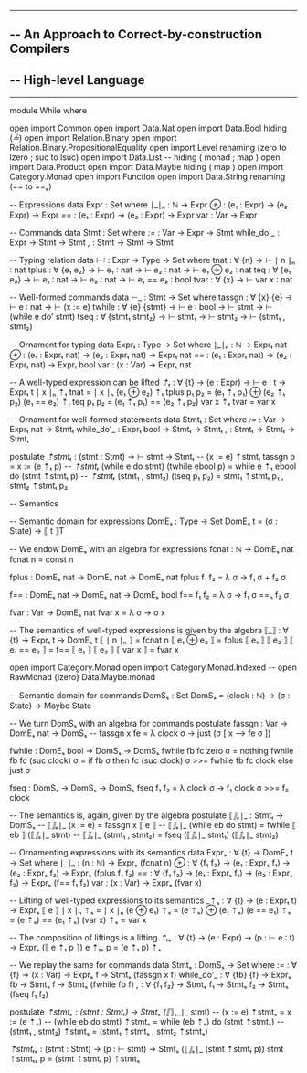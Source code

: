 ----------------------------------------------------------------------
-- An Approach to Correct-by-construction Compilers
--
-- High-level Language
--
----------------------------------------------------------------------
module While where

open import Common
open import Data.Nat
open import Data.Bool hiding (_≟_)
open import Relation.Binary
open import Relation.Binary.PropositionalEquality
open import Level renaming (zero to lzero ; suc to lsuc)
open import Data.List -- hiding ( monad ; map )
open import Data.Product
open import Data.Maybe hiding ( map )
open import Category.Monad
open import Function
open import Data.String renaming (_==_ to _==ₛ_)

-- Expressions
data Expr : Set where
  ∣_∣ₙ : ℕ → Expr
  _⊕_ : (e₁ : Expr) → (e₂ : Expr) → Expr
  _==_ : (e₁ : Expr) → (e₂ : Expr) → Expr
  var  : Var → Expr

-- Commands
data Stmt : Set where
  _:=_ : Var → Expr → Stmt
  while_do'_ : Expr → Stmt → Stmt
  _,_  : Stmt → Stmt → Stmt


-- Typing relation
data ⊢_∶_ : Expr → Type → Set where
  tnat  : ∀ {n} → ⊢ ∣ n ∣ₙ ∶ nat
  tplus : ∀ {e₁ e₂} → ⊢ e₁ ∶ nat → ⊢ e₂ ∶ nat →
                      ⊢ e₁ ⊕ e₂ ∶ nat
  teq   : ∀ {e₁ e₂} → ⊢ e₁ ∶ nat → ⊢ e₂ ∶ nat →
                       ⊢ e₁ == e₂ ∶ bool
  tvar  : ∀ {x} → ⊢ var x ∶ nat

-- Well-formed commands
data ⊢_ : Stmt → Set where
  tassgn : ∀ {x} {e} → ⊢ e ∶ nat → ⊢ (x := e)
  twhile : ∀ {e} {stmt} → ⊢ e ∶ bool →
                          ⊢ stmt → ⊢ (while e do' stmt)
  tseq   : ∀ {stmt₁ stmt₂} → ⊢ stmt₁ → ⊢ stmt₂ → ⊢ (stmt₁ , stmt₂)


-- Ornament for typing
data Exprₜ : Type → Set where
  ∣_∣ₙ : ℕ → Exprₜ nat
  _⊕_ : (e₁ : Exprₜ nat) →
        (e₂ : Exprₜ nat) →
        Exprₜ nat
  _==_ : (e₁ : Exprₜ nat) →
         (e₂ : Exprₜ nat) →
         Exprₜ bool
  var  : (x : Var) → Exprₜ nat

-- A well-typed expression can be lifted
_⇡ₜ_ : ∀ {t} → (e : Expr) → ⊢ e ∶ t → Exprₜ t
∣ x ∣ₙ ⇡ₜ tnat = ∣ x ∣ₙ
(e₁ ⊕ e₂) ⇡ₜ tplus p₁ p₂ = (e₁ ⇡ₜ p₁) ⊕ (e₂ ⇡ₜ p₂)
(e₁ == e₂) ⇡ₜ teq p₁ p₂ = (e₁ ⇡ₜ p₁) == (e₂ ⇡ₜ p₂)
var x ⇡ₜ tvar = var x

-- Ornament for well-formed statements
data Stmtₜ : Set where
  _:=_ : Var → Exprₜ nat → Stmtₜ
  while_do'_ : Exprₜ bool → Stmtₜ → Stmtₜ
  _,_  : Stmtₜ → Stmtₜ → Stmtₜ

postulate
  _⇡stmtₜ_ : (stmt : Stmt) → ⊢ stmt → Stmtₜ
-- (x := e) ⇡stmtₜ tassgn p = x := (e ⇡ₜ p)
-- _⇡stmtₜ_ (while e do stmt) (twhile ebool p) = while e ⇡ₜ ebool do (stmt ⇡stmtₜ p)
-- _⇡stmtₜ_ (stmt₁ , stmt₂) (tseq p₁ p₂) = stmt₁ ⇡stmtₜ p₁ , stmt₂ ⇡stmtₜ p₂


-- Semantics

-- Semantic domain for expressions
DomEₛ : Type → Set
DomEₛ t = (σ : State) → ⟦ t ⟧T

-- We endow DomEₛ with an algebra for expressions
fcnat : ℕ → DomEₛ nat
fcnat n = const n

fplus : DomEₛ nat → DomEₛ nat → DomEₛ nat
fplus f₁ f₂ = λ σ → f₁ σ + f₂ σ

f== : DomEₛ nat → DomEₛ nat → DomEₛ bool
f== f₁ f₂ = λ σ → f₁ σ ==ₙ f₂ σ

fvar : Var → DomEₛ nat
fvar x = λ σ → σ x

-- The semantics of well-typed expressions is given by the algebra
⟦_⟧ : ∀ {t} → Exprₜ t → DomEₛ t
⟦ ∣ n ∣ₙ ⟧ = fcnat n
⟦ e₁ ⊕ e₂ ⟧ = fplus ⟦ e₁ ⟧ ⟦ e₂ ⟧
⟦ e₁ == e₂ ⟧ = f== ⟦ e₁ ⟧ ⟦ e₂ ⟧
⟦ var x ⟧ = fvar x

open import Category.Monad
open import Category.Monad.Indexed
-- open RawMonad {lzero} Data.Maybe.monad

-- Semantic domain for commands
DomSₛ : Set
DomSₛ = (clock : ℕ) → (σ : State) → Maybe State

-- We turn DomSₛ with an algebra for commands
postulate
  fassgn : Var → DomEₛ nat → DomSₛ
-- fassgn x fe = λ clock σ → just (σ [ x ⟶ fe σ ])

fwhile : DomEₛ bool → DomSₛ → DomSₛ
fwhile fb fc zero σ = nothing
fwhile fb fc (suc clock) σ = if fb σ then fc (suc clock) σ >>= fwhile fb fc clock
                                     else just σ

fseq : DomSₛ → DomSₛ → DomSₛ
fseq f₁ f₂ = λ clock σ → f₁ clock σ >>= f₂ clock

-- The semantics is, again, given by the algebra
postulate
  ⟦_⟧ₛ_∣_ : Stmtₜ → DomSₛ
-- ⟦_⟧ₛ_∣_ (x := e) = fassgn x ⟦ e ⟧
-- ⟦_⟧ₛ_∣_ (while eb do stmt) = fwhile ⟦ eb ⟧ (⟦_⟧ₛ_∣_ stmt)
-- ⟦_⟧ₛ_∣_ (stmt₁ , stmt₂) = fseq (⟦_⟧ₛ_∣_ stmt₁) (⟦_⟧ₛ_∣_ stmt₂)


-- Ornamenting expressions with its semantics
data Exprₛ : ∀ {t} → DomEₛ t → Set where
  ∣_∣ₙ : (n : ℕ) → Exprₛ (fcnat n)
  _⊕_ : ∀ {f₁ f₂} →
          (e₁ : Exprₛ f₁) → (e₂ : Exprₛ f₂) →
          Exprₛ (fplus f₁ f₂)
  _==_ : ∀ {f₁ f₂} →
          (e₁ : Exprₛ f₁) → (e₂ : Exprₛ f₂) →
          Exprₛ (f== f₁ f₂)
  var  : (x : Var) → Exprₛ (fvar x)

-- Lifting of well-typed expressions to its semantics
_⇡ₛ : ∀ {t} → (e : Exprₜ t) → Exprₛ ⟦ e ⟧
∣ x ∣ₙ ⇡ₛ = ∣ x ∣ₙ
(e ⊕ e₁) ⇡ₛ = (e ⇡ₛ) ⊕ (e₁ ⇡ₛ)
(e == e₁) ⇡ₛ = (e ⇡ₛ) == (e₁ ⇡ₛ)
(var x) ⇡ₛ = var x

-- The composition of liftings is a lifting
_⇡ₜₛ_ : ∀ {t} → (e : Expr) → (p : ⊢ e ∶ t) → Exprₛ (⟦ e ⇡ₜ p ⟧)
e ⇡ₜₛ p = (e ⇡ₜ p) ⇡ₛ


-- We replay the same for commands
data Stmtₛ : DomSₛ → Set where
  _:=_ : ∀ {f} → (x : Var) → Exprₛ f → Stmtₛ (fassgn x f)
  while_do'_ : ∀ {fb} {f} → Exprₛ fb → Stmtₛ f → Stmtₛ (fwhile fb f)
  _,_  : ∀ {f₁ f₂} → Stmtₛ f₁ → Stmtₛ f₂ → Stmtₛ (fseq f₁ f₂)

postulate
  _⇡stmtₛ : (stmt : Stmtₜ) → Stmtₛ (⟦_⟧ₛ_∣_ stmt)
-- (x := e) ⇡stmtₛ = x := (e ⇡ₛ)
-- (while eb do stmt) ⇡stmtₛ = while (eb ⇡ₛ) do (stmt ⇡stmtₛ)
-- (stmt₁ , stmt₂) ⇡stmtₛ = (stmt₁ ⇡stmtₛ , stmt₂ ⇡stmtₛ)

_⇡stmtₜₛ_ : (stmt : Stmt) → (p : ⊢ stmt) → Stmtₛ (⟦_⟧ₛ_∣_ (stmt ⇡stmtₜ p))
stmt ⇡stmtₜₛ p = (stmt ⇡stmtₜ p) ⇡stmtₛ
